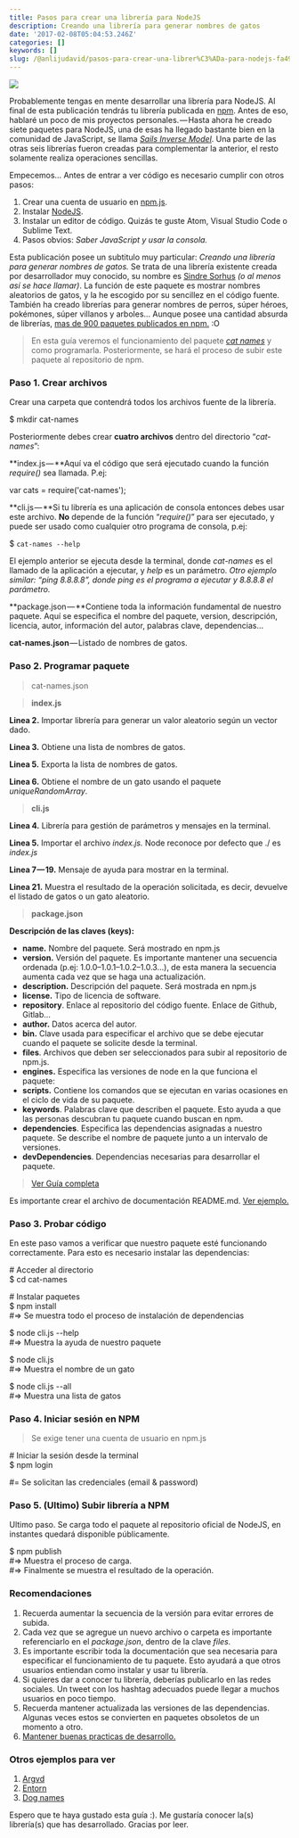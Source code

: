 ```yaml
---
title: Pasos para crear una librería para NodeJS
description: Creando una librería para generar nombres de gatos
date: '2017-02-08T05:04:53.246Z'
categories: []
keywords: []
slug: /@anlijudavid/pasos-para-crear-una-librer%C3%ADa-para-nodejs-fa49b17558b8
---
```


![](https://cdn-images-1.medium.com/max/800/1*aHFsN7UZSODqIug3zHTufw.jpeg)

Probablemente tengas en mente desarrollar una librería para NodeJS. Al final de esta publicación tendrás tu librería publicada en [npm](https://www.npmjs.com). Antes de eso, hablaré un poco de mis proyectos personales. — Hasta ahora he creado siete paquetes para NodeJS, una de esas ha llegado bastante bien en la comunidad de JavaScript, se llama [_Sails Inverse Model_](https://www.npmjs.com/package/sails-inverse-model). Una parte de las otras seis librerías fueron creadas para complementar la anterior, el resto solamente realiza operaciones sencillas.

Empecemos… Antes de entrar a ver código es necesario cumplir con otros pasos:

1.  Crear una cuenta de usuario en [npm.js](https://www.npmjs.com).
2.  Instalar [NodeJS](https://nodejs.org/es/).
3.  Instalar un editor de código. Quizás te guste Atom, Visual Studio Code o Sublime Text.
4.  Pasos obvios: _Saber JavaScript y usar la consola._

Esta publicación posee un subtitulo muy particular: _Creando una librería para generar nombres de gatos._ Se trata de una librería existente creada por desarrollador muy conocido, su nombre es [Sindre Sorhus](https://medium.com/u/37166cebf99b) _(o al menos así se hace llamar)_. La función de este paquete es mostrar nombres aleatorios de gatos, y la he escogido por su sencillez en el código fuente. También ha creado librerías para generar nombres de perros, súper héroes, pokémones, súper villanos y arboles… Aunque posee una cantidad absurda de librerías, [mas de 900 paquetes publicados en npm.](https://www.npmjs.com/~sindresorhus) :O

> En esta guía veremos el funcionamiento del paquete [_cat names_](https://github.com/sindresorhus/cat-names)  y como programarla. Posteriormente, se hará el proceso de subir este paquete al repositorio de npm.

### Paso 1. Crear archivos

Crear una carpeta que contendrá todos los archivos fuente de la librería.

$ mkdir cat-names

Posteriormente debes crear **cuatro archivos** dentro del directorio “_cat-names_”:

**index.js — **Aquí va el código que será ejecutado cuando la función _require()_ sea llamada. P.ej:

var cats = require('cat-names');

**cli.js — **Si tu librería es una aplicación de consola entonces debes usar este archivo. **No** depende de la función “_require()_” para ser ejecutado, y puede ser usado como cualquier otro programa de consola, p.ej:

$ `cat-names --help`

El ejemplo anterior se ejecuta desde la terminal, donde _cat-names_ es el llamado de la aplicación a ejecutar, y _help_ es un parámetro. _Otro ejemplo similar: “ping 8.8.8.8”, donde ping es el programa a ejecutar y 8.8.8.8 el parámetro._

**package.json — **Contiene toda la información fundamental de nuestro paquete. Aquí se especifica el nombre del paquete, version, descripción, licencia, autor, información del autor, palabras clave, dependencias…

**cat-names.json** — Listado de nombres de gatos.

### Paso 2. Programar paquete

> cat-names.json

> **index.js**

**Linea 2.** Importar librería para generar un valor aleatorio según un vector dado.

**Linea 3.** Obtiene una lista de nombres de gatos.

**Linea 5.** Exporta la lista de nombres de gatos.

**Linea 6.** Obtiene el nombre de un gato usando el paquete _uniqueRandomArray_.

> **cli.js**

**Linea 4.** Librería para gestión de parámetros y mensajes en la terminal.

**Linea 5.** Importar el archivo _index.js._ Node reconoce por defecto que ./ es _index.js_

**Linea 7 — 19.** Mensaje de ayuda para mostrar en la terminal.

**Linea 21.** Muestra el resultado de la operación solicitada, es decir, devuelve el listado de gatos o un gato aleatorio.

> **package.json**

**Descripción de las claves (keys):**

*   **name.** Nombre del paquete. Será mostrado en npm.js
*   **version.** Versión del paquete. Es importante mantener una secuencia ordenada (p.ej: 1.0.0–1.0.1–1.0.2–1.0.3…), de esta manera la secuencia aumenta cada vez que se haga una actualización.
*   **description.** Descripción del paquete. Será mostrada en npm.js
*   **license.** Tipo de licencia de software.
*   **repository**. Enlace al repositorio del código fuente. Enlace de Github, Gitlab…
*   **author.** Datos acerca del autor.
*   **bin.** Clave usada para especificar el archivo que se debe ejecutar cuando el paquete se solicite desde la terminal.
*   **files**. Archivos que deben ser seleccionados para subir al repositorio de npm.js.
*   **engines.** Especifica las versiones de node en la que funciona el paquete:
*   **scripts.** Contiene los comandos que se ejecutan en varias ocasiones en el ciclo de vida de su paquete.
*   **keywords**. Palabras clave que describen el paquete. Esto ayuda a que las personas descubran tu paquete cuando buscan en npm.
*   **dependencies**. Especifica las dependencias asignadas a nuestro paquete. Se describe el nombre de paquete junto a un intervalo de versiones.
*   **devDependencies**. Dependencias necesarias para desarrollar el paquete.

> [Ver Guía completa](https://docs.npmjs.com/files/package.json)

Es importante crear el archivo de documentación README.md. [Ver ejemplo.](https://gist.github.com/juliandavidmr/2a9d88aeb8f0c4027bd80fc188df6342)

### Paso 3. Probar código

En este paso vamos a verificar que nuestro paquete esté funcionando correctamente. Para esto es necesario instalar las dependencias:

\# Acceder al directorio  
$ cd cat-names

\# Instalar paquetes  
$ npm install  
#=> Se muestra todo el proceso de instalación de dependencias 

$ node cli.js --help  
#=> Muestra la ayuda de nuestro paquete

$ node cli.js  
#=> Muestra el nombre de un gato

$ node cli.js --all  
#=> Muestra una lista de gatos

### Paso 4. Iniciar sesión en NPM

> Se exige tener una cuenta de usuario en npm.js

\# Iniciar la sesión desde la terminal  
$ npm login

#= Se solicitan las credenciales (email & password)

### Paso 5. (Ultimo) Subir librería a NPM

Ultimo paso. Se carga todo el paquete al repositorio oficial de NodeJS, en instantes quedará disponible públicamente.

$ npm publish  
#=> Muestra el proceso de carga.  
#=> Finalmente se muestra el resultado de la operación.

### Recomendaciones

1.  Recuerda aumentar la secuencia de la versión para evitar errores de subida.
2.  Cada vez que se agregue un nuevo archivo o carpeta es importante referenciarlo en el _package.json_, dentro de la clave _files._
3.  Es importante escribir toda la documentación que sea necesaria para especificar el funcionamiento de tu paquete. Esto ayudará a que otros usuarios entiendan como instalar y usar tu librería.
4.  Si quieres dar a conocer tu librería, deberías publicarlo en las redes sociales. Un tweet con los hashtag adecuados puede llegar a muchos usuarios en poco tiempo.
5.  Recuerda mantener actualizada las versiones de las dependencias. Algunas veces estos se convierten en paquetes obsoletos de un momento a otro.
6.  [Mantener buenas practicas de desarrollo.](http://www.w3schools.com/js/js_best_practices.asp)

### Otros ejemplos para ver

1.  [Argvd](https://www.npmjs.com/package/argvd)
2.  [Entorn](https://www.npmjs.com/package/entorn)
3.  [Dog names](https://github.com/sindresorhus/dog-names)

Espero que te haya gustado esta guía :). Me gustaría conocer la(s) librería(s) que has desarrollado. Gracias por leer.
